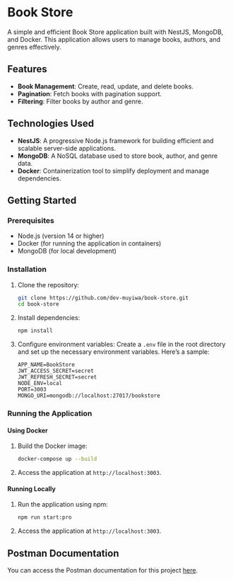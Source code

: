 # Book Store

A simple and efficient Book Store application built with NestJS, MongoDB, and Docker. This application allows users to
manage books, authors, and genres effectively.

## Features

- **Book Management**: Create, read, update, and delete books.
- **Pagination**: Fetch books with pagination support.
- **Filtering**: Filter books by author and genre.

## Technologies Used

- **NestJS**: A progressive Node.js framework for building efficient and scalable server-side applications.
- **MongoDB**: A NoSQL database used to store book, author, and genre data.
- **Docker**: Containerization tool to simplify deployment and manage dependencies.

## Getting Started

### Prerequisites

- Node.js (version 14 or higher)
- Docker (for running the application in containers)
- MongoDB (for local development)

### Installation

1. Clone the repository:

   ```bash
   git clone https://github.com/dev-muyiwa/book-store.git
   cd book-store
   ```

2. Install dependencies:

   ```bash
   npm install
   ```

3. Configure environment variables:
   Create a `.env` file in the root directory and set up the necessary environment variables. Here’s a sample:

   ```plaintext
   APP_NAME=BookStore
   JWT_ACCESS_SECRET=secret
   JWT_REFRESH_SECRET=secret
   NODE_ENV=local
   PORT=3003
   MONGO_URI=mongodb://localhost:27017/bookstore
   ```

### Running the Application

#### Using Docker

1. Build the Docker image:

   ```bash
   docker-compose up --build
   ```

2. Access the application at `http://localhost:3003`.

#### Running Locally

1. Run the application using npm:

   ```bash
   npm run start:pro
   ```

2. Access the application at `http://localhost:3003`.

## Postman Documentation

You can access the Postman documentation for this project [here](https://documenter.getpostman.com/view/27609993/2sAY4sjPrs).
